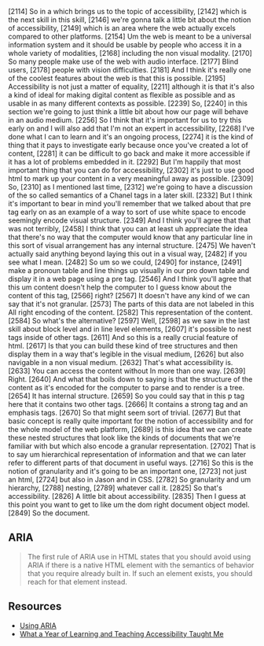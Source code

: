 
[2114] So in a which brings us to the topic of accessibility,
[2142] which is the next skill in this skill,
[2146] we're gonna talk a little bit about the notion of accessibility,
[2149] which is an area where the web actually excels compared to other platforms.
[2154] Um the web is meant to be a universal information system and it should be usable by people who access it in a whole variety of modalities,
[2168] including the non visual modality.
[2170] So many people make use of the web with audio interface.
[2177] Blind users,
[2178] people with vision difficulties.
[2181] And I think it's really one of the coolest features about the web is that this is possible.
[2195] Accessibility is not just a matter of equality,
[2211] although it is that it's also a kind of ideal for making digital content as flexible as possible and as usable in as many different contexts as possible.
[2239] So,
[2240] in this section we're going to just think a little bit about how our page will behave in an audio medium.
[2256] So I think that it's important for us to try this early on and I will also add that I'm not an expert in accessibility,
[2268] I've done what I can to learn and it's an ongoing process,
[2274] it is the kind of thing that it pays to investigate early because once you've created a lot of content,
[2281] it can be difficult to go back and make it more accessible if it has a lot of problems embedded in it.
[2292] But I'm happily that most important thing that you can do for accessibility,
[2302] it's just to use good html to mark up your content in a very meaningful away as possible.
[2309] So,
[2310] as I mentioned last time,
[2312] we're going to have a discussion of the so called semantics of a Chanel tags in a later skill.
[2332] But I think it's important to bear in mind you'll remember that we talked about that pre tag early on as an example of a way to sort of use white space to encode seemingly encode visual structure.
[2349] And I think you'll agree that that was not terribly,
[2458] I think that you can at least uh appreciate the idea that there's no way that the computer would know that any particular line in this sort of visual arrangement has any internal structure.
[2475] We haven't actually said anything beyond laying this out in a visual way,
[2482] if you see what I mean.
[2482] So um so we could,
[2490] for instance,
[2491] make a pronoun table and line things up visually in our pro down table and display it in a web page using a pre tag.
[2546] And I think you'll agree that this um content doesn't help the computer to I guess know about the content of this tag,
[2566] right?
[2567] It doesn't have any kind of we can say that it's not granular.
[2573] The parts of this data are not labeled in this All right encoding of the content.
[2582] This representation of the content.
[2584] So what's the alternative?
[2597] Well,
[2598] as we saw in the last skill about block level and in line level elements,
[2607] it's possible to nest tags inside of other tags.
[2611] And so this is a really crucial feature of html.
[2617] Is that you can build these kind of tree structures and then display them in a way that's legible in the visual medium,
[2626] but also navigable in a non visual medium.
[2632] That's what accessibility is.
[2633] You can access the content without In more than one way.
[2639] Right.
[2640] And what that boils down to saying is that the structure of the content as it's encoded for the computer to parse and to render is a tree.
[2654] It has internal structure.
[2659] So you could say that in this p tag here that it contains two other tags.
[2666] It contains a strong tag and an emphasis tags.
[2670] So that might seem sort of trivial.
[2677] But that basic concept is really quite important for the notion of accessibility and for the whole model of the web platform,
[2689] is this idea that we can create these nested structures that look like the kinds of documents that we're familiar with but which also encode a granular representation.
[2702] That is to say um hierarchical representation of information and that we can later refer to different parts of that document in useful ways.
[2716] So this is the notion of granularity and it's going to be an important one,
[2723] not just an html,
[2724] but also in Jason and in CSS.
[2782] So granularity and um hierarchy,
[2788] nesting,
[2789] whatever call it.
[2825] So that's accessibility.
[2826] A little bit about accessibility.
[2835] Then I guess at this point you want to get to like um the dom right document object model.
[2849] So the document.


## ARIA

> The first rule of ARIA use in HTML states that you should avoid using ARIA if there is a native HTML element with the semantics of behavior that you require already built in. If such an element exists, you should reach for that element instead.

## Resources

* <a title="Using ARIA" href="https://www.w3.org/TR/aria-in-html/">Using ARIA</a> 
* <a title="What a Year of Learning and Teaching Accessibility Taught Me" href="https://www.sarasoueidan.com/blog/what-accessibility-taught-me/">What a Year of Learning and Teaching Accessibility Taught Me</a> 
